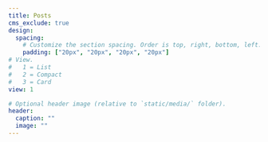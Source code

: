 ```yaml
---
title: Posts
cms_exclude: true
design:
  spacing:
    # Customize the section spacing. Order is top, right, bottom, left.
    padding: ["20px", "20px", "20px", "20px"]
# View.
#   1 = List
#   2 = Compact
#   3 = Card
view: 1

# Optional header image (relative to `static/media/` folder).
header:
  caption: ""
  image: ""
---
```

